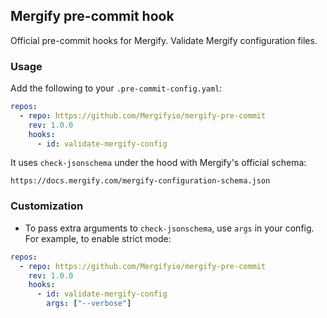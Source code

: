 ## Mergify pre-commit hook

Official pre-commit hooks for Mergify. Validate Mergify configuration files.

### Usage

Add the following to your `.pre-commit-config.yaml`:

```yaml
repos:
  - repo: https://github.com/Mergifyio/mergify-pre-commit
    rev: 1.0.0
    hooks:
      - id: validate-mergify-config
```

It uses `check-jsonschema` under the hood with Mergify's official schema:

```
https://docs.mergify.com/mergify-configuration-schema.json
```

### Customization

- To pass extra arguments to `check-jsonschema`, use `args` in your config. For example, to enable strict mode:

```yaml
repos:
  - repo: https://github.com/Mergifyio/mergify-pre-commit
    rev: 1.0.0
    hooks:
      - id: validate-mergify-config
        args: ["--verbose"]
```
